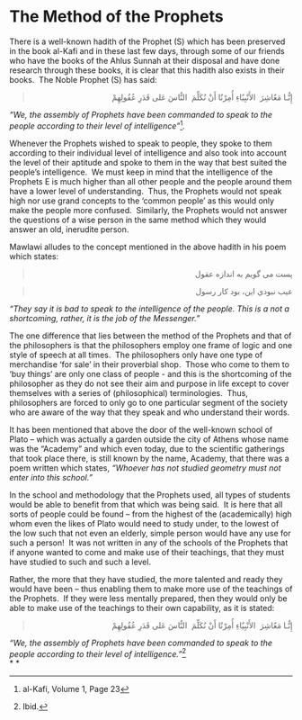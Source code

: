 The Method of the Prophets
==========================

There is a well-known hadith of the Prophet (S) which has been preserved
in the book al-Kafi and in these last few days, through some of our
friends who have the books of the Ahlus Sunnah at their disposal and
have done research through these books, it is clear that this hadith
also exists in their books.  The Noble Prophet (S) has said:

<blockquote dir="rtl">
  <p>
إِنٌّـا مَعٌاشِرَ  الأَنْبِيٌاءِ أُمِرْنٌا أَنْ نُكَلِّمَ  النٌّاسَ
عَلى قَدَرِ عُقُولِهِمْ
  </p>
</blockquote>

*“We, the assembly of Prophets have been commanded to speak to the
people according to their level of intelligence”*[^1]*.*

Whenever the Prophets wished to speak to people, they spoke to them
according to their individual level of intelligence and also took into
account the level of their aptitude and spoke to them in the way that
best suited the people’s intelligence.  We must keep in mind that the
intelligence of the Prophets E is much higher than all other people and
the people around them have a lower level of understanding.  Thus, the
Prophets would not speak high nor use grand concepts to the ‘common
people’ as this would only make the people more confused.  Similarly,
the Prophets would not answer the questions of a wise person in the same
method which they would answer an old, inerudite person.

Mawlawi alludes to the concept mentioned in the above hadith in his poem
which states:

<blockquote dir="rtl">
  <p>
پست می گويم به اندازه عقول
  </p>
</blockquote>

<blockquote dir="rtl">
  <p>
عيب نبودي اين، بود كار رسول
  </p>
</blockquote>

*“They say it is bad to speak to the intelligence of the people. This is
a not a shortcoming, rather, it is the job of the Messenger.”*

The one difference that lies between the method of the Prophets and that
of the philosophers is that the philosophers employ one frame of logic
and one style of speech at all times.  The philosophers only have one
type of merchandise ‘for sale’ in their proverbial shop.  Those who come
to them to ‘buy things’ are only one class of people - and this is the
shortcoming of the philosopher as they do not see their aim and purpose
in life except to cover themselves with a series of (philosophical)
terminologies.  Thus, philosophers are forced to only go to one
particular segment of the society who are aware of the way that they
speak and who understand their words.

It has been mentioned that above the door of the well-known school of
Plato – which was actually a garden outside the city of Athens whose
name was the “Academy” and which even today, due to the scientific
gatherings that took place there, is still known by the name, Academy,
that there was a poem written which states, *“Whoever has not studied
geometry must not enter into this school.”*

In the school and methodology that the Prophets used, all types of
students would be able to benefit from that which was being said.  It is
here that all sorts of people could be found – from the highest of the
(academically) high whom even the likes of Plato would need to study
under, to the lowest of the low such that not even an elderly, simple
person would have any use for such a person!  It was not written in any
of the schools of the Prophets that if anyone wanted to come and make
use of their teachings, that they must have studied to such and such a
level. 

Rather, the more that they have studied, the more talented and ready
they would have been – thus enabling them to make more use of the
teachings of the Prophets.  If they were less mentally prepared, then
they would only be able to make use of the teachings to their own
capability, as it is stated:

<blockquote dir="rtl">
  <p>
إِنٌّـا مَعٌاشِرَ  الأَنْبِيٌاءِ أُمِرْنٌا أَنْ نُكَلِّمَ  النٌّاسَ
عَلى قَدَرِ عُقُولِهِمْ
  </p>
</blockquote>

*“We, the assembly of Prophets have been commanded to speak to the
people according to their level of intelligence.”*[^2]  
* *

[^1]: al-Kafi, Volume 1, Page 23

[^2]: Ibid.


